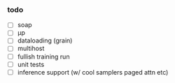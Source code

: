 ### todo
- [ ] soap
- [ ] μp
- [ ] dataloading (grain)
- [ ] multihost
- [ ] fullish training run
- [ ] unit tests
- [ ] inference support (w/ cool samplers paged attn etc)
